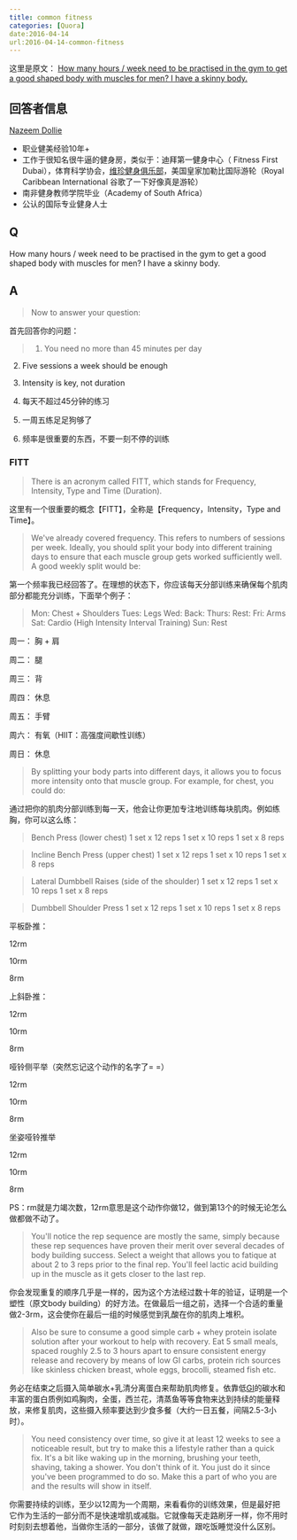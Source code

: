```yaml
---
title: common fitness
categories: [Quora]
date:2016-04-14
url:2016-04-14-common-fitness
---
```


这里是原文：
[How many hours / week need to be practised in the gym to get a good shaped body with muscles for men? I have a skinny body.](https://www.quora.com/How-many-hours-week-need-to-be-practised-in-the-gym-to-get-a-good-shaped-body-with-muscles-for-men-I-have-a-skinny-body)

## 回答者信息

[Nazeem Dollie](https://www.quora.com/profile/Nazeem-Dollie)

- 职业健美经验10年+
- 工作于很知名很牛逼的健身房，类似于：迪拜第一健身中心（ Fitness First Dubai），体育科学协会，[维珍健身俱乐部](https://www.virginactive.co.uk/)，美国皇家加勒比国际游轮（Royal Caribbean International 谷歌了一下好像真是游轮）
- 南非健身教师学院毕业（Academy of South Africa）
- 公认的国际专业健身人士

## Q

How many hours / week need to be practised in the gym to get a good shaped body with muscles for men? I have a skinny body.

## A

>Now to answer your question:

首先回答你的问题：

>1. You need no more than 45 minutes per day
2. Five sessions a week should be enough
3. Intensity is key, not duration

1. 每天不超过45分钟的练习
2. 一周五练足足狗够了
3. 频率是很重要的东西，不要一刻不停的训练

### FITT

>There is an acronym called FITT, which stands for Frequency, Intensity, Type and Time (Duration).

这里有一个很重要的概念【FITT】，全称是【Frequency，Intensity，Type and Time】。

>We've already covered frequency. This refers to numbers of sessions per week. Ideally, you should split your body into different training days to ensure that each muscle group gets worked sufficiently well. A good weekly split would be:

第一个频率我已经回答了。在理想的状态下，你应该每天分部训练来确保每个肌肉部分都能充分训练，下面举个例子：

>Mon: Chest + Shoulders
Tues: Legs
Wed: Back:
Thurs: Rest:
Fri: Arms
Sat: Cardio (High Intensity Interval Training)
Sun: Rest

周一： 胸 + 肩

周二： 腿

周三： 背

周四： 休息

周五： 手臂

周六： 有氧（HIIT：高强度间歇性训练）

周日： 休息

>By splitting your body parts into different days, it allows you to focus more intensity onto that muscle group. For example, for chest, you could do:

通过把你的肌肉分部训练到每一天，他会让你更加专注地训练每块肌肉。例如练胸，你可以这么练：

>Bench Press (lower chest)
1 set x 12 reps
1 set x 10 reps
1 set x 8 reps

>Incline Bench Press (upper chest)
1 set x 12 reps
1 set x 10 reps
1 set x 8 reps

>Lateral Dumbbell Raises (side of the shoulder)
1 set x 12 reps
1 set x 10 reps
1 set x 8 reps

>Dumbbell Shoulder Press
1 set x 12 reps
1 set x 10 reps
1 set x 8 reps

平板卧推：

12rm

10rm

8rm

上斜卧推：

12rm

10rm

8rm

哑铃侧平举（突然忘记这个动作的名字了= =）

12rm

10rm

8rm

坐姿哑铃推举

12rm

10rm

8rm

PS：rm就是力竭次数，12rm意思是这个动作你做12，做到第13个的时候无论怎么做都做不动了。

>You'll notice the rep sequence are mostly the same, simply because these rep sequences have proven their merit over several decades of body building success. Select a weight that allows you to fatique at about 2 to 3 reps prior to the final rep. You'll feel lactic acid building up in the muscle as it gets closer to the last rep.

你会发现重复的顺序几乎是一样的，因为这个方法经过数十年的验证，证明是一个塑性（原文body building）的好方法。在做最后一组之前，选择一个合适的重量做2-3rm，这会使你在最后一组的时候感觉到乳酸在你的肌肉上堆积。

>Also be sure to consume a good simple carb + whey protein isolate solution after your workout to help with recovery. Eat 5 small meals, spaced roughly 2.5 to 3 hours apart to ensure consistent energy release and recovery by means of low GI carbs, protein rich sources like skinless chicken breast, whole eggs, brocolli, steamed fish etc.

务必在结束之后摄入简单碳水+乳清分离蛋白来帮助肌肉修复。依靠低[GI](https://zh.wikipedia.org/zh/%E5%8D%87%E7%B3%96%E6%8C%87%E6%95%B0)的碳水和丰富的蛋白质例如鸡胸肉，全蛋，西兰花，清蒸鱼等等食物来达到持续的能量释放，来修复肌肉，这些摄入频率要达到少食多餐（大约一日五餐，间隔2.5-3小时）。

>You need consistency over time, so give it at least 12 weeks to see a noticeable result, but try to make this a lifestyle rather than a quick fix. It's a bit like waking up in the morning, brushing your teeth, shaving, taking a shower. You don't think of it. You just do it since you've been programmed to do so. Make this a part of who you are and the results will show in itself.

你需要持续的训练，至少以12周为一个周期，来看看你的训练效果，但是最好把它作为生活的一部分而不是快速增肌或减脂。它就像每天走路刷牙一样，你不用时时刻刻去想着他，当做你生活的一部分，该做了就做，跟吃饭睡觉没什么区别。